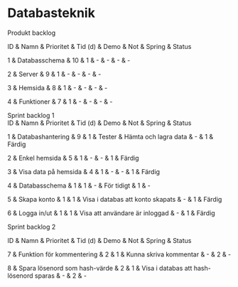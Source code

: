 # Databasteknik


Produkt backlog                                                        

ID & Namn           & Prioritet & Tid (d) & Demo  & Not   & Spring  & Status                                                      

1 & Databasschema   & 10        & 1       & -     & -     & -       & -   

2 & Server          & 9         & 1       & -     & -     & -       & -  

3 & Hemsida         & 8         & 1       & -     & -     & -       & -  

4 & Funktioner      & 7         & 1       & -     & -     & -       & -         



Sprint backlog 1                                                                                                                                      
ID & Namn                   & Prioritet & Tid (d)   & Demo                              & Not         & Spring  & Status                                 

1 & Databashantering        & 9         & 1         & Tester & Hämta och lagra data     & -           & 1       & Färdig    

2 & Enkel hemsida           & 5         & 1         & -                                 & -           & 1       & Färdig    

3 & Visa data på hemsida    & 4         & 1         & -                                 & -           & 1       & Färdig    

4 & Databasschema           & 1         & 1         & -                                 & För tidigt  & 1       & -          

5 & Skapa konto             & 1         & 1         & Visa i databas att konto skapats  & -           & 1       & Färdig    

6 & Logga in/ut             & 1         & 1         & Visa att användare är inloggad    & -           & 1       & Färdig                             


Sprint backlog 2

ID & Namn                         & Prioritet & Tid (d)   & Demo                                      & Not         & Spring  & Status

7 & Funktion för kommentering     & 2         & 1         & Kunna skriva kommentar                    & -           & 2       & -

8 & Spara lösenord som hash-värde & 2         & 1         & Visa i databas att hash-lösenord sparas   & -           & 2       & -

